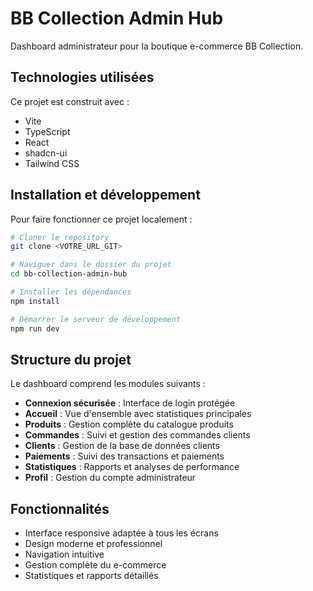 
# BB Collection Admin Hub

Dashboard administrateur pour la boutique e-commerce BB Collection.

## Technologies utilisées

Ce projet est construit avec :

- Vite
- TypeScript
- React
- shadcn-ui
- Tailwind CSS

## Installation et développement

Pour faire fonctionner ce projet localement :

```sh
# Cloner le repository
git clone <VOTRE_URL_GIT>

# Naviguer dans le dossier du projet
cd bb-collection-admin-hub

# Installer les dépendances
npm install

# Démarrer le serveur de développement
npm run dev
```

## Structure du projet

Le dashboard comprend les modules suivants :

- **Connexion sécurisée** : Interface de login protégée
- **Accueil** : Vue d'ensemble avec statistiques principales
- **Produits** : Gestion complète du catalogue produits
- **Commandes** : Suivi et gestion des commandes clients
- **Clients** : Gestion de la base de données clients
- **Paiements** : Suivi des transactions et paiements
- **Statistiques** : Rapports et analyses de performance
- **Profil** : Gestion du compte administrateur

## Fonctionnalités

- Interface responsive adaptée à tous les écrans
- Design moderne et professionnel
- Navigation intuitive
- Gestion complète du e-commerce
- Statistiques et rapports détaillés
